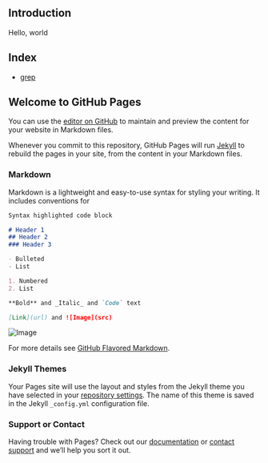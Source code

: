 ## Introduction
Hello, world


## Index
+ [grep](https://augusto.cn/linux/grep.html)


## Welcome to GitHub Pages

You can use the [editor on GitHub](https://github.com/StAugust/staugust.github.io/edit/master/README.md) to maintain and preview the content for your website in Markdown files.

Whenever you commit to this repository, GitHub Pages will run [Jekyll](https://jekyllrb.com/) to rebuild the pages in your site, from the content in your Markdown files.

### Markdown

Markdown is a lightweight and easy-to-use syntax for styling your writing. It includes conventions for

```markdown
Syntax highlighted code block

# Header 1
## Header 2
### Header 3

- Bulleted
- List

1. Numbered
2. List

**Bold** and _Italic_ and `Code` text

[Link](url) and ![Image](src)
```

![Image](http://imglf2.nosdn.127.net/img/SjlrOFRHeWhVT2dIQ1hucHBBNzVxZDZvY1hNQzZxVFVsRUNLbDBEYTE1TDBCUzlYQmVSOE1BPT0.jpg?imageView&thumbnail=500x0&quality=96&stripmeta=0&type=jpg)

For more details see [GitHub Flavored Markdown](https://guides.github.com/features/mastering-markdown/).

### Jekyll Themes

Your Pages site will use the layout and styles from the Jekyll theme you have selected in your [repository settings](https://github.com/StAugust/staugust.github.io/settings). The name of this theme is saved in the Jekyll `_config.yml` configuration file.

### Support or Contact

Having trouble with Pages? Check out our [documentation](https://help.github.com/categories/github-pages-basics/) or [contact support](https://github.com/contact) and we’ll help you sort it out.
